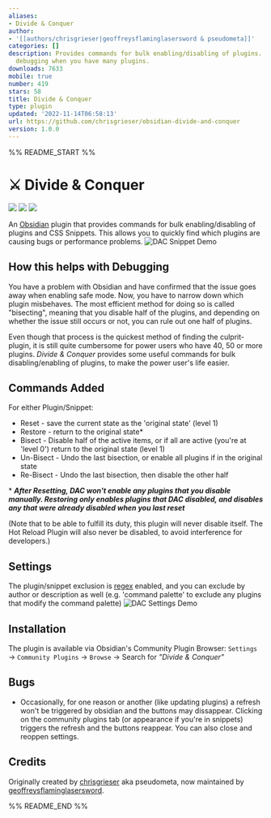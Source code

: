 ```yaml
---
aliases:
- Divide & Conquer
author:
- '[[authors/chrisgrieser|geoffreysflaminglasersword & pseudometa]]'
categories: []
description: Provides commands for bulk enabling/disabling of plugins. Useful for
  debugging when you have many plugins.
downloads: 7633
mobile: true
number: 419
stars: 58
title: Divide & Conquer
type: plugin
updated: '2022-11-14T06:58:13'
url: https://github.com/chrisgrieser/obsidian-divide-and-conquer
version: 1.0.0
---
```


%% README_START %%

# ⚔️ Divide & Conquer

![](https://img.shields.io/github/downloads/chrisgrieser/obsidian-divide-and-conquer/total?label=Total%20Downloads&style=plastic) ![](https://img.shields.io/github/v/release/chrisgrieser/obsidian-divide-and-conquer?label=Latest%20Release&style=plastic) [![](https://img.shields.io/badge/changelog-click%20here-FFE800?style=plastic)](Changelog.md)

An [Obsidian](https://obsidian.md/) plugin that provides commands for bulk enabling/disabling of plugins and CSS Snippets. This allows you to quickly find which plugins are causing bugs or performance problems.
![DAC Snippet Demo](https://user-images.githubusercontent.com/31261158/201551797-0a278ec8-e6e9-4285-b633-bfec015e1c15.gif)


## How this helps with Debugging
You have a problem with Obsidian and have confirmed that the issue goes away when enabling safe mode. Now, you have to narrow down which plugin misbehaves. The most efficient method for doing so is called "bisecting", meaning that you disable half of the plugins, and depending on whether the issue still occurs or not, you can rule out one half of plugins.

Even though that process is the quickest method of finding the culprit-plugin, it is still quite cumbersome for power users who have 40, 50 or more plugins. *Divide & Conquer* provides some useful commands for bulk disabling/enabling of plugins, to make the power user's life easier.

## Commands Added
For either Plugin/Snippet:
- Reset - save the current state as the 'original state' (level 1)
- Restore - return to the original state*
- Bisect - Disable half of the active items, or if all are active (you're at 'level 0') return to the original state (level 1)
- Un-Bisect - Undo the last bisection, or enable all plugins if in the original state
- Re-Bisect - Undo the last bisection, then disable the other half

\* ___After Resetting, DAC won't enable any plugins that you disable manually. Restoring only enables plugins that DAC disabled, and disables any that were already disabled when you last reset___

(Note that to be able to fulfill its duty, this plugin will never disable itself. The Hot Reload Plugin will also never be disabled, to avoid interference for developers.)

## Settings
The plugin/snippet exclusion is [regex](https://developer.mozilla.org/en-US/docs/Web/JavaScript/Guide/Regular_Expressions) enabled, and you can exclude by author or description as well (e.g. 'command palette' to exclude any plugins that modify the command palette)
![DAC Settings Demo](https://user-images.githubusercontent.com/31261158/201551906-d6b732f5-66db-4747-9349-3efcb7aad3e9.gif)


## Installation
The plugin is available via Obsidian's Community Plugin Browser: `Settings` → `Community Plugins` → `Browse` → Search for *"Divide & Conquer"*

## Bugs
- Occasionally, for one reason or another (like updating plugins) a refresh won't be triggered by obsidian and the buttons may dissappear. Clicking on the community plugins tab (or appearance if you're in snippets) triggers the refresh and the buttons reappear. You can also close and reoppen settings.

## Credits
Originally created by [chrisgrieser](https://github.com/chrisgrieser/) aka pseudometa, now maintained by [geoffreysflaminglasersword](https://github.com/geoffreysflaminglasersword).


%% README_END %%